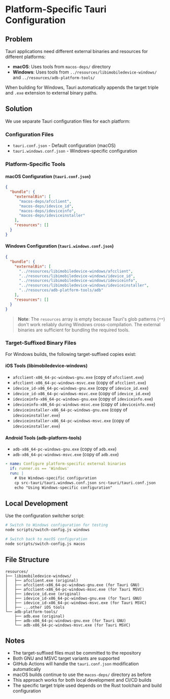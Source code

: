 # Platform-Specific Tauri Configuration

## Problem
Tauri applications need different external binaries and resources for different platforms:
- **macOS**: Uses tools from `macos-deps/` directory 
- **Windows**: Uses tools from `../resources/libimobiledevice-windows/` and `../resources/adb-platform-tools/`

When building for Windows, Tauri automatically appends the target triple and `.exe` extension to external binary paths.

## Solution
We use separate Tauri configuration files for each platform:

### Configuration Files
- `tauri.conf.json` - Default configuration (macOS)
- `tauri.windows.conf.json` - Windows-specific configuration

### Platform-Specific Tools

#### macOS Configuration (`tauri.conf.json`)
```json
{
  "bundle": {
    "externalBin": [
      "macos-deps/afcclient",
      "macos-deps/idevice_id", 
      "macos-deps/ideviceinfo",
      "macos-deps/ideviceinstaller"
    ],
    "resources": []
  }
}
```

#### Windows Configuration (`tauri.windows.conf.json`)
```json
{
  "bundle": {
    "externalBin": [
      "../resources/libimobiledevice-windows/afcclient",
      "../resources/libimobiledevice-windows/idevice_id",
      "../resources/libimobiledevice-windows/ideviceinfo", 
      "../resources/libimobiledevice-windows/ideviceinstaller",
      "../resources/adb-platform-tools/adb"
    ],
    "resources": []
  }
}
```

> **Note**: The `resources` array is empty because Tauri's glob patterns (`**`) don't work reliably during Windows cross-compilation. The external binaries are sufficient for bundling the required tools.

### Target-Suffixed Binary Files
For Windows builds, the following target-suffixed copies exist:

#### iOS Tools (libimobiledevice-windows)
- `afcclient-x86_64-pc-windows-gnu.exe` (copy of `afcclient.exe`)
- `afcclient-x86_64-pc-windows-msvc.exe` (copy of `afcclient.exe`)
- `idevice_id-x86_64-pc-windows-gnu.exe` (copy of `idevice_id.exe`)
- `idevice_id-x86_64-pc-windows-msvc.exe` (copy of `idevice_id.exe`)
- `ideviceinfo-x86_64-pc-windows-gnu.exe` (copy of `ideviceinfo.exe`)
- `ideviceinfo-x86_64-pc-windows-msvc.exe` (copy of `ideviceinfo.exe`)
- `ideviceinstaller-x86_64-pc-windows-gnu.exe` (copy of `ideviceinstaller.exe`)
- `ideviceinstaller-x86_64-pc-windows-msvc.exe` (copy of `ideviceinstaller.exe`)

#### Android Tools (adb-platform-tools)
- `adb-x86_64-pc-windows-gnu.exe` (copy of `adb.exe`)
- `adb-x86_64-pc-windows-msvc.exe` (copy of `adb.exe`)

```yaml
- name: Configure platform-specific external binaries
  if: runner.os == 'Windows'
  run: |
    # Use Windows-specific configuration
    cp src-tauri/tauri.windows.conf.json src-tauri/tauri.conf.json
    echo "Using Windows-specific configuration"
```

## Local Development
Use the configuration switcher script:

```bash
# Switch to Windows configuration for testing
node scripts/switch-config.js windows

# Switch back to macOS configuration
node scripts/switch-config.js macos
```

## File Structure
```
resources/
├── libimobiledevice-windows/
│   ├── afcclient.exe (original)
│   ├── afcclient-x86_64-pc-windows-gnu.exe (for Tauri GNU)
│   ├── afcclient-x86_64-pc-windows-msvc.exe (for Tauri MSVC)
│   ├── idevice_id.exe (original)
│   ├── idevice_id-x86_64-pc-windows-gnu.exe (for Tauri GNU)
│   ├── idevice_id-x86_64-pc-windows-msvc.exe (for Tauri MSVC)
│   ├── ...other iOS tools
└── adb-platform-tools/
    ├── adb.exe (original)
    ├── adb-x86_64-pc-windows-gnu.exe (for Tauri GNU)
    └── adb-x86_64-pc-windows-msvc.exe (for Tauri MSVC)
```

## Notes
- The target-suffixed files must be committed to the repository
- Both GNU and MSVC target variants are supported
- GitHub Actions will handle the `tauri.conf.json` modification automatically
- macOS builds continue to use the `macos-deps/` directory as before
- This approach works for both local development and CI/CD builds
- The specific target triple used depends on the Rust toolchain and build configuration
